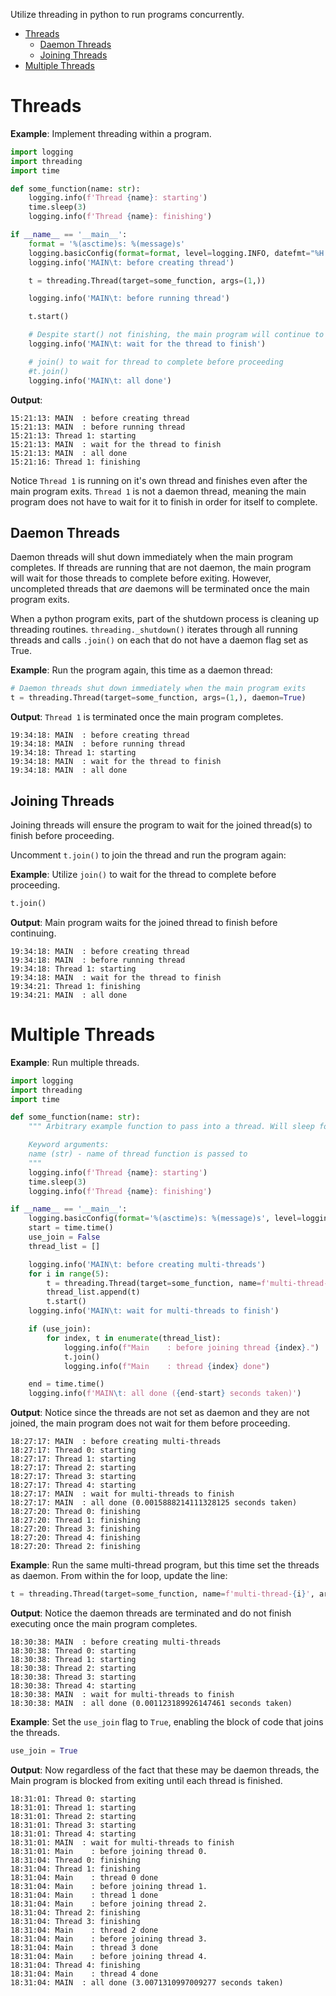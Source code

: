 Utilize threading in python to run programs concurrently.

- [Threads](#threads)
  - [Daemon Threads](#daemon-threads)
  - [Joining Threads](#joining-threads)
- [Multiple Threads](#multiple-threads)

# Threads
**Example**: Implement threading within a program.
```python
import logging
import threading
import time

def some_function(name: str):
    logging.info(f'Thread {name}: starting')
    time.sleep(3)
    logging.info(f'Thread {name}: finishing')

if __name__ == '__main__':
    format = '%(asctime)s: %(message)s'
    logging.basicConfig(format=format, level=logging.INFO, datefmt="%H:%M:%S")
    logging.info('MAIN\t: before creating thread')

    t = threading.Thread(target=some_function, args=(1,))

    logging.info('MAIN\t: before running thread')

    t.start()

    # Despite start() not finishing, the main program will continue to run
    logging.info('MAIN\t: wait for the thread to finish')

    # join() to wait for thread to complete before proceeding
    #t.join()
    logging.info('MAIN\t: all done')
```

**Output**:
```shell
15:21:13: MAIN  : before creating thread
15:21:13: MAIN  : before running thread
15:21:13: Thread 1: starting
15:21:13: MAIN  : wait for the thread to finish
15:21:13: MAIN  : all done
15:21:16: Thread 1: finishing
```

Notice `Thread 1` is running on it's own thread and finishes even after the main program exits. `Thread 1` is not a daemon thread, meaning the main program does not have to wait for it to finish in order for itself to complete.

## Daemon Threads
Daemon threads will shut down immediately when the main program completes. If threads are running that are not daemon, the main program will wait for those threads to complete before exiting. However, uncompleted threads that *are* daemons will be terminated once the main program exits.

When a python program exits, part of the shutdown process is cleaning up threading routines. `threading._shutdown()` iterates through all running threads and calls `.join()` on each that do not have a daemon flag set as True. 

**Example**: Run the program again, this time as a daemon thread:
```python
# Daemon threads shut down immediately when the main program exits
t = threading.Thread(target=some_function, args=(1,), daemon=True)
```

**Output**: `Thread 1` is terminated once the main program completes.
```shell
19:34:18: MAIN  : before creating thread
19:34:18: MAIN  : before running thread
19:34:18: Thread 1: starting
19:34:18: MAIN  : wait for the thread to finish
19:34:18: MAIN  : all done
```

## Joining Threads
Joining threads will ensure the program to wait for the joined thread(s) to finish before proceeding.

Uncomment `t.join()` to join the thread and run the program again:

**Example**: Utilize `join()` to wait for the thread to complete before proceeding.
``` python
t.join()
```

**Output**: Main program waits for the joined thread to finish before continuing.
```shell
19:34:18: MAIN  : before creating thread
19:34:18: MAIN  : before running thread
19:34:18: Thread 1: starting
19:34:18: MAIN  : wait for the thread to finish
19:34:21: Thread 1: finishing
19:34:21: MAIN  : all done
```

# Multiple Threads

**Example**: Run multiple threads.
```python
import logging
import threading
import time

def some_function(name: str):
    """ Arbitrary example function to pass into a thread. Will sleep for 3 seconds.

    Keyword arguments:
    name (str) - name of thread function is passed to
    """
    logging.info(f'Thread {name}: starting')
    time.sleep(3)
    logging.info(f'Thread {name}: finishing')

if __name__ == '__main__':
    logging.basicConfig(format='%(asctime)s: %(message)s', level=logging.INFO, datefmt="%H:%M:%S")
    start = time.time()
    use_join = False  
    thread_list = []

    logging.info('MAIN\t: before creating multi-threads')
    for i in range(5):
        t = threading.Thread(target=some_function, name=f'multi-thread-{i}', args=(i,))
        thread_list.append(t)
        t.start()
    logging.info('MAIN\t: wait for multi-threads to finish')    

    if (use_join):
        for index, t in enumerate(thread_list):
            logging.info(f"Main    : before joining thread {index}.")
            t.join()
            logging.info(f"Main    : thread {index} done")

    end = time.time()
    logging.info(f'MAIN\t: all done ({end-start} seconds taken)')
```

**Output**: Notice since the threads are not set as daemon and they are not joined, the main program does not wait for them before proceeding.
```shell
18:27:17: MAIN  : before creating multi-threads
18:27:17: Thread 0: starting
18:27:17: Thread 1: starting
18:27:17: Thread 2: starting
18:27:17: Thread 3: starting
18:27:17: Thread 4: starting
18:27:17: MAIN  : wait for multi-threads to finish
18:27:17: MAIN  : all done (0.0015888214111328125 seconds taken)
18:27:20: Thread 0: finishing
18:27:20: Thread 1: finishing
18:27:20: Thread 3: finishing
18:27:20: Thread 4: finishing
18:27:20: Thread 2: finishing
```

**Example**: Run the same multi-thread program, but this time set the threads as daemon. From within the for loop, update the line:
```python
t = threading.Thread(target=some_function, name=f'multi-thread-{i}', args=(i,), daemon=True)
```

**Output**: Notice the daemon threads are terminated and do not finish executing once the main program completes.
```shell
18:30:38: MAIN  : before creating multi-threads
18:30:38: Thread 0: starting
18:30:38: Thread 1: starting
18:30:38: Thread 2: starting
18:30:38: Thread 3: starting
18:30:38: Thread 4: starting
18:30:38: MAIN  : wait for multi-threads to finish
18:30:38: MAIN  : all done (0.001123189926147461 seconds taken)
```

**Example**: Set the `use_join` flag to `True`, enabling the block of code that joins the threads.
```python
use_join = True
```

**Output**: Now regardless of the fact that these may be daemon threads, the Main program is blocked from exiting until each thread is finished.
```shell
18:31:01: Thread 0: starting
18:31:01: Thread 1: starting
18:31:01: Thread 2: starting
18:31:01: Thread 3: starting
18:31:01: Thread 4: starting
18:31:01: MAIN  : wait for multi-threads to finish
18:31:01: Main    : before joining thread 0.
18:31:04: Thread 0: finishing
18:31:04: Thread 1: finishing
18:31:04: Main    : thread 0 done
18:31:04: Main    : before joining thread 1.
18:31:04: Main    : thread 1 done
18:31:04: Main    : before joining thread 2.
18:31:04: Thread 2: finishing
18:31:04: Thread 3: finishing
18:31:04: Main    : thread 2 done
18:31:04: Main    : before joining thread 3.
18:31:04: Main    : thread 3 done
18:31:04: Main    : before joining thread 4.
18:31:04: Thread 4: finishing
18:31:04: Main    : thread 4 done
18:31:04: MAIN  : all done (3.0071310997009277 seconds taken)
```